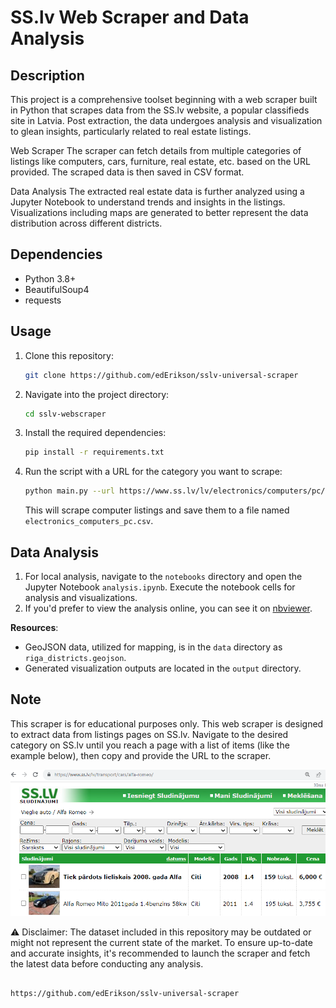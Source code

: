 # SS.lv Web Scraper and Data Analysis

## Description

This project is a comprehensive toolset beginning with a web scraper built in Python that scrapes data from the SS.lv website, a popular classifieds site in Latvia. Post extraction, the data undergoes analysis and visualization to glean insights, particularly related to real estate listings.

Web Scraper
The scraper can fetch details from multiple categories of listings like computers, cars, furniture, real estate, etc. based on the URL provided. The scraped data is then saved in CSV format.

Data Analysis
The extracted real estate data is further analyzed using a Jupyter Notebook to understand trends and insights in the listings. Visualizations including maps are generated to better represent the data distribution across different districts.
## Dependencies

- Python 3.8+
- BeautifulSoup4
- requests

## Usage

1. Clone this repository:
   ```bash
   git clone https://github.com/edErikson/sslv-universal-scraper
   ```
2. Navigate into the project directory:
   ```bash
   cd sslv-webscraper
   ```
3. Install the required dependencies:
   ```bash
   pip install -r requirements.txt
   ```
4. Run the script with a URL for the category you want to scrape:
   ```bash
   python main.py --url https://www.ss.lv/lv/electronics/computers/pc/
   ```
   This will scrape computer listings and save them to a file named `electronics_computers_pc.csv`.

## Data Analysis

1. For local analysis, navigate to the `notebooks` directory and open the Jupyter Notebook `analysis.ipynb`. Execute the notebook cells for analysis and visualizations.
2. If you'd prefer to view the analysis online, you can see it on [nbviewer](https://nbviewer.org/github/edErikson/sslv-universal-scraper/blob/master/notebooks/sslv_realestate_data_analysis.ipynb).

**Resources**:
- GeoJSON data, utilized for mapping, is in the `data` directory as `riga_districts.geojson`.
- Generated visualization outputs are located in the `output` directory.


## Note

This scraper is for educational purposes only. This web scraper is designed to extract data from listings pages on SS.lv. Navigate to the desired category on SS.lv until you reach a page with a list of items (like the example below), then copy and provide the URL to the scraper.

![Example of listings page on SS.lv](data/search%20example.bmp)

⚠️ Disclaimer:
The dataset included in this repository may be outdated or might not represent the current state of the market. To ensure up-to-date and accurate insights, it's recommended to launch the scraper and fetch the latest data before conducting any analysis.

```

https://github.com/edErikson/sslv-universal-scraper
